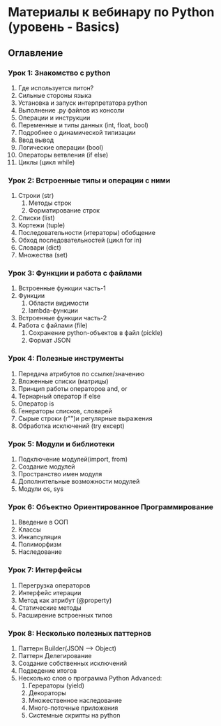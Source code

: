 # Материалы к вебинару по Python (уровень - Basics)

## Оглавление

### Урок 1: Знакомство с python
1. Где используется питон?
1. Сильные стороны языка
1. Установка и запуск интерпретатора python
1. Выполнение .py файлов из консоли
1. Операции и инструкции
1. Переменные и типы данных (int, float, bool)
1. Подробнее о динамической типизации
1. Ввод вывод
1. Логические операции (bool)
1. Операторы ветвления (if else)
1. Циклы (цикл while)

### Урок 2: Встроенные типы и операции с ними
1. Строки (str)
    1. Методы строк
    1. Форматирование строк
1. Списки (list)
1. Кортежи (tuple)
1. Последовательности (итераторы) обобщение
1. Обход последовательностей (цикл for in)
1. Словари (dict)
1. Множества (set)

### Урок 3: Функции и работа с файлами
1. Встроенные функции часть-1
1. Функции 
    1. Области видимости
    1. lambda-функции
1. Встроенные функции часть-2
1. Работа с файлами (file)
    1. Сохранение python-объектов в файл (pickle)
    1. Формат JSON

### Урок 4: Полезные инструменты
1. Передача атрибутов по ссылке/значению
1. Вложенные списки (матрицы)
1. Принцип работы операторов and, or
1. Тернарный оператор if else
1. Оператор is
1. Генераторы списков, словарей
1. Сырые строки (r"")и регулярные выражения
1. Обработка исключений (try except)

### Урок 5: Модули и библиотеки
1. Подключение модулей(import, from)
1. Создание модулей
1. Пространство имен модуля
1. Дополнительные возможности модулей
1. Модули os, sys

### Урок 6: Объектно Ориентированное Программирование
1. Введение в ООП
1. Классы
1. Инкапсуляция
1. Полиморфизм
1. Наследование

### Урок 7: Интерфейсы
1. Перегрузка операторов
1. Интерфейс итерации
1. Метод как атрибут (@property)
1. Статические методы
1. Расширение встроенных типов

### Урок 8: Несколько полезных паттернов
1. Паттерн Builder(JSON --> Object)
1. Паттерн Делегирование
1. Создание собственных исключений
1. Подведение итогов
1. Несколько слов о программа Python Advanced:
    1. Герераторы (yield)
    1. Декораторы
    1. Множественное наследование
    1. Много-поточные приложения
    1. Системные скрипты на python
